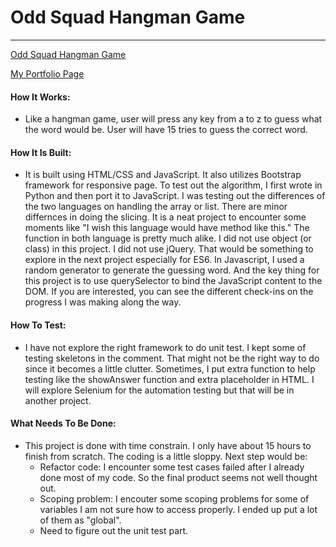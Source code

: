 # Odd Squad Hangman Game
-----------------------------------------

[Odd Squad Hangman Game](
https://raywon123.github.io/Word-Guess-Game/ )

[My Portfolio Page](
https://raywon123.github.io/portfolio.html )

#### How It Works:
* Like a hangman game, user will press any key from a to z to guess what the word would be. User will have 15 tries to guess the correct word.


#### How It Is Built: 
* It is built using HTML/CSS and JavaScript. It also utilizes Bootstrap framework for responsive page. To test out the algorithm, I first wrote in Python and then port it to JavaScript. I was testing out the differences of the two languages on handling the array or list. There are minor differnces in doing the slicing. It is a neat project to encounter some moments like "I wish this language would have method like this."  The function in both language is pretty much alike. I did not use object (or class) in this project. I did not use jQuery. That would be something to explore in the next project especially for ES6. In Javascript, I used a random generator to generate the guessing word. And the key thing for this project is to use querySelector to bind the JavaScript content to the DOM. If you are interested, you can see the different check-ins on the progress I was making along the way. 

#### How To Test:
* I have not explore the right framework to do unit test. I kept some of testing skeletons in the comment. That might not be the right way to do since it becomes a little clutter. Sometimes, I put extra function to help testing like the showAnswer function and extra placeholder in HTML. I will explore Selenium for the automation testing but that will be in another project.   

#### What Needs To Be Done:
* This project is done with time constrain. I only have about 15 hours to finish from scratch. The coding is a little sloppy. Next step would be:
  * Refactor code: I encounter some test cases failed after I already done most of my code. So the final product seems not well thought out.
  * Scoping problem: I encouter some scoping problems for some of variables I am not sure how to access properly. I ended up put a lot of them as "global".
  * Need to figure out the unit test part.
